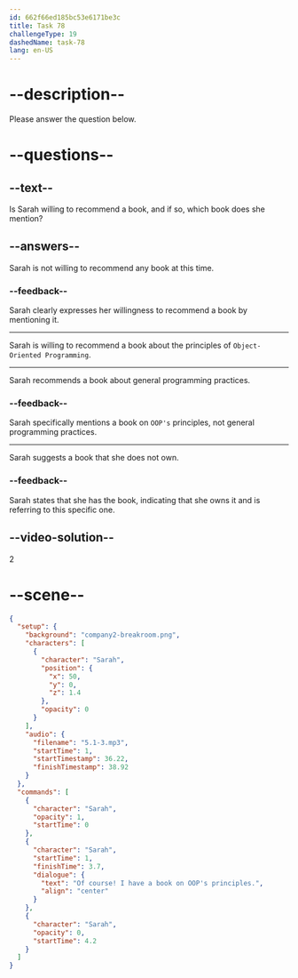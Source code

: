 ```yaml
---
id: 662f66ed185bc53e6171be3c
title: Task 78
challengeType: 19
dashedName: task-78
lang: en-US
---
```


<!-- (Audio) Sarah: Of course! I have a book on OOP's principles. -->

# --description--

Please answer the question below.

# --questions--

## --text--

Is Sarah willing to recommend a book, and if so, which book does she mention?

## --answers--

Sarah is not willing to recommend any book at this time.

### --feedback--

Sarah clearly expresses her willingness to recommend a book by mentioning it.

---

Sarah is willing to recommend a book about the principles of `Object-Oriented Programming`.

---

Sarah recommends a book about general programming practices.

### --feedback--

Sarah specifically mentions a book on `OOP's` principles, not general programming practices.

---

Sarah suggests a book that she does not own.

### --feedback--

Sarah states that she has the book, indicating that she owns it and is referring to this specific one.

## --video-solution--

2

# --scene--

```json
{
  "setup": {
    "background": "company2-breakroom.png",
    "characters": [
      {
        "character": "Sarah",
        "position": {
          "x": 50,
          "y": 0,
          "z": 1.4
        },
        "opacity": 0
      }
    ],
    "audio": {
      "filename": "5.1-3.mp3",
      "startTime": 1,
      "startTimestamp": 36.22,
      "finishTimestamp": 38.92
    }
  },
  "commands": [
    {
      "character": "Sarah",
      "opacity": 1,
      "startTime": 0
    },
    {
      "character": "Sarah",
      "startTime": 1,
      "finishTime": 3.7,
      "dialogue": {
        "text": "Of course! I have a book on OOP's principles.",
        "align": "center"
      }
    },
    {
      "character": "Sarah",
      "opacity": 0,
      "startTime": 4.2
    }
  ]
}
```
